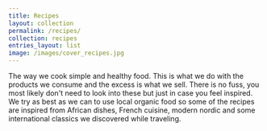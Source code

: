 ```yaml
---
title: Recipes
layout: collection
permalink: /recipes/
collection: recipes
entries_layout: list
image: /images/cover_recipes.jpg
---
```

The way we cook simple and healthy food. This is what we do with the products we consume and the excess is what we sell. There is no fuss, you most likely don't need to look into these but just in case you feel inspired. We try as best as we can to use local organic food so some of the recipes are inspired from African dishes, French cuisine, modern nordic and some international classics we discovered while traveling.
